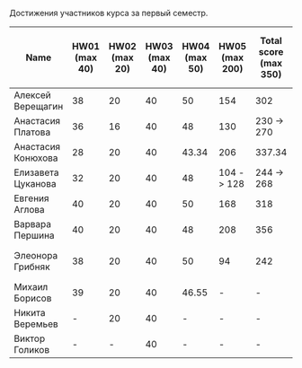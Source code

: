 Достижения участников курса за первый семестр.

| Name | HW01<br />(max 40) | HW02<br />(max 20) | HW03<br />(max 40) | HW04 <br />(max 50) | HW05 <br />(max 200) | Total score<br />(max 350) | Автозачет<br />(min 262.5) | Допуск к зачету<br />(min 87.5) | зачет |
|--------------------|------|------|--------|------|------|--------------------------|--------------------------|-----------------------------|--------------|
| Алексей Верещагин  | 38   | 20   | 40     | 50   | 154  | 302    | Да  | -   | Да  |
| Анастасия Платова  | 36   | 16   | 40     | 48   | 130  | 230 -> 270    | Нет -> Да | Да  | Да  |
| Анастасия Конюхова | 28   | 20   | 40     | 43.34| 206  | 337.34 | Да  | -   | Да  |
| Елизавета Цуканова | 32   | 20   | 40     | 48   | 104 -> 128  | 244 -> 268    | Нет -> Да | Да  | Да |
| Евгения Аглова     | 40   | 20   | 40     | 50   | 168  | 318    | Да  | -   | Да  |
| Варвара Першина    | 40   | 20   | 40     | 48   | 208  | 356    | Да  | -   | Да  |
| Элеонора Грибняк   | 38   | 20   | 40     | 50   | 94   | 242    | Нет | Да  | pending HW05 revision |
| Михаил Борисов     | 39   | 20   | 40     | 46.55| -    | -                        | Да                       |                           - | Да           |
| Никита Веремьев    | -    | 20   | 40     | -    | -    | -                        | Да                       |                           - | Да           |
| Виктор Голиков     | -    | -    | 40     | -    | -    | -                        | Да                       |                           - | Да           |